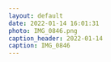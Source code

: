 ```yaml
---
layout: default
date: 2022-01-14 16:01:31
photo: IMG_0846.png
caption_header: 2022-01-14
caption: IMG_0846
---
```

